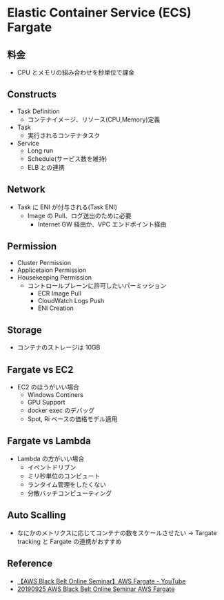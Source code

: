 # Elastic Container Service (ECS) Fargate

## 料金

- CPU とメモリの組み合わせを秒単位で課金

## Constructs

- Task Definition
  - コンテナイメージ、リソース(CPU,Memory)定義
- Task
  - 実行されるコンテナタスク
- Service
  - Long run
  - Schedule(サービス数を維持)
  - ELB との連携

## Network

- Task に ENI が付与される(Task ENI)
  - Image の Pull、ログ送出のために必要
    - Internet GW 経由か、VPC エンドポイント経由

## Permission

- Cluster Permission
- Applicetaion Permission
- Housekeeping Permission
  - コントロールプレーンに許可したいパーミッション
    - ECR Image Pull
    - CloudWatch Logs Push
    - ENI Creation

## Storage

- コンテナのストレージは 10GB

## Fargate vs EC2

- EC2 のほうがいい場合
  - Windows Continers
  - GPU Support
  - docker exec のデバッグ
  - Spot, Ri ベースの価格モデル適用

## Fargate vs Lambda

- Lambda の方がいい場合
  - イベントドリブン
  - ミリ秒単位のコンピュート
  - ランタイム管理をしたくない
  - 分散バッチコンピューティング

## Auto Scalling

- なにかのメトリクスに応じてコンテナの数をスケールさせたい
  -> Targate tracking と Fargate の連携がおすすめ

## Reference

- [【AWS Black Belt Online Seminar】AWS Fargate - YouTube](https://www.youtube.com/watch?v=rwwOoFBq2AU&feature=youtu.be)
- [20190925 AWS Black Belt Online Seminar AWS Fargate](https://www.slideshare.net/AmazonWebServicesJapan/20190925-aws-black-belt-online-seminar-aws-fargate)

